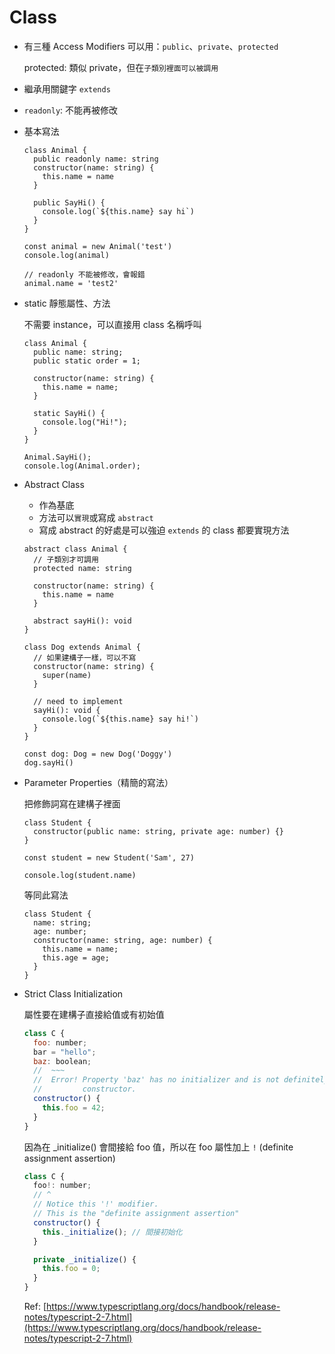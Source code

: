 # Class

- 有三種 Access Modifiers 可以用：`public`、`private`、`protected`
    
    protected: 類似 private，但在`子類別裡面可以被調用`
    
- 繼承用關鍵字 `extends`
- `readonly`: 不能再被修改

- 基本寫法
    
    ```tsx
    class Animal {
      public readonly name: string
      constructor(name: string) {
        this.name = name
      }
    
      public SayHi() {
        console.log(`${this.name} say hi`)
      }
    }
    
    const animal = new Animal('test')
    console.log(animal)
    
    // readonly 不能被修改，會報錯
    animal.name = 'test2'
    ```
    
- static 靜態屬性、方法
    
    不需要 instance，可以直接用 class 名稱呼叫
    
    ```tsx
    class Animal {
      public name: string;
      public static order = 1;
    
      constructor(name: string) {
        this.name = name;
      }
    
      static SayHi() {
        console.log("Hi!");
      }
    }
    
    Animal.SayHi();
    console.log(Animal.order);
    ```
    
- Abstract Class
    - 作為基底
    - 方法可以`實現`或寫成 `abstract`
    - 寫成 abstract 的好處是可以強迫 `extends` 的 class 都要實現方法
    
    ```tsx
    abstract class Animal {
      // 子類別才可調用
      protected name: string
    
      constructor(name: string) {
        this.name = name
      }
    
      abstract sayHi(): void
    }
    
    class Dog extends Animal {
      // 如果建構子一樣，可以不寫
      constructor(name: string) {
        super(name)
      }
    
      // need to implement
      sayHi(): void {
        console.log(`${this.name} say hi!`)
      }
    }
    
    const dog: Dog = new Dog('Doggy')
    dog.sayHi()
    ```
    
- Parameter Properties（精簡的寫法）
    
    把修飾詞寫在建構子裡面
    
    ```tsx
    class Student {
      constructor(public name: string, private age: number) {}
    }
    
    const student = new Student('Sam', 27)
    
    console.log(student.name)
    ```
    
    等同此寫法
    
    ```tsx
    class Student {
      name: string;
      age: number;
      constructor(name: string, age: number) {
        this.name = name;
        this.age = age;
      }
    }
    ```
    
- Strict Class Initialization
    
    屬性要在建構子直接給值或有初始值
    
    ```jsx
    class C {
      foo: number;
      bar = "hello";
      baz: boolean;
      //  ~~~
      //  Error! Property 'baz' has no initializer and is not definitely assigned in the
      //         constructor.
      constructor() {
        this.foo = 42;
      }
    }
    ```
    
    因為在 _initialize() 會間接給 foo 值，所以在 foo 屬性加上 `!` (definite assignment assertion)
    
    ```jsx
    class C {
      foo!: number;
      // ^
      // Notice this '!' modifier.
      // This is the "definite assignment assertion"
      constructor() {
        this._initialize(); // 間接初始化
      }
    
      private _initialize() {
        this.foo = 0;
      }
    }
    ```
    
    Ref: [https://www.typescriptlang.org/docs/handbook/release-notes/typescript-2-7.html](https://www.typescriptlang.org/docs/handbook/release-notes/typescript-2-7.html)
